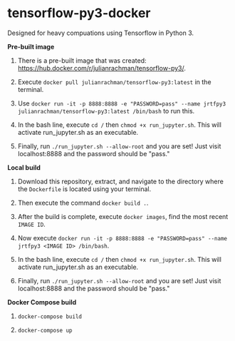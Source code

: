 # tensorflow-py3-docker

Designed for heavy compuations using Tensorflow in Python 3.

**Pre-built image**

1. There is a pre-built image that was created: https://hub.docker.com/r/julianrachman/tensorflow-py3/. 

2. Execute `docker pull julianrachman/tensorflow-py3:latest` in the terminal.

3. Use `docker run -it -p 8888:8888 -e "PASSWORD=pass" --name jrtfpy3 julianrachman/tensorflow-py3:latest /bin/bash` to run this.

4. In the bash line, execute `cd /` then `chmod +x run_jupyter.sh`. This will activate run_jupyter.sh as an executable.

5. Finally, run `./run_jupyter.sh --allow-root` and you are set! Just visit localhost:8888 and the password should be "pass."

**Local build**

1. Download this repository, extract, and navigate to the directory where the `Dockerfile` is located using your terminal.

2. Then execute the command `docker build .`.
 
3. After the build is complete, execute `docker images`, find the most recent `IMAGE ID`.
 
4. Now execute `docker run -it -p 8888:8888 -e "PASSWORD=pass" --name jrtfpy3 <IMAGE ID> /bin/bash`.

5. In the bash line, execute `cd /` then `chmod +x run_jupyter.sh`. This will activate run_jupyter.sh as an executable.

6. Finally, run `./run_jupyter.sh --allow-root` and you are set! Just visit localhost:8888 and the password should be "pass."
 
**Docker Compose build**
 
1. `docker-compose build`
 
2. `docker-compose up`
 
